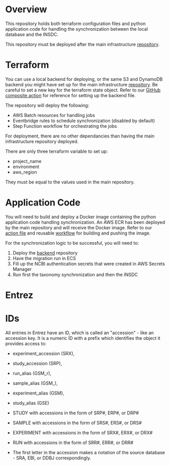 # Overview
This repository holds both terraform configuration files and python application code for handling the synchronization between the local database and the INSDC. 

This repository must be deployed after the main infrastructure [repository](https://github.com/finddx/tbsequencing-infrastructure).

# Terraform 
You can use a local backend for deploying, or the same S3 and DynamoDB backend you might have set up for the main infrastructure [repository](https://github.com/finddx/tbsequencing-infrastructure). Be careful to set a new key for the terraform state object. Refer to our [GitHub composite action](https://github.com/finddx/configure-terraform-backend/blob/main/action.yml) for reference for setting up the backend file.

The repository will deploy the following:
- AWS Batch resources for handling jobs
- Eventbridge rules to schedule synchronization (disabled by default)
- Step Function workflow for orchestrating the jobs

For deployment, there are no other dependancies than having the main infrastructure repository deployed.

There are only three terraform variable to set up:
- project_name
- environment
- aws_region

They must be equal to the values used in the main repository.

# Application Code

You will need to build and deploy a Docker image containing the python application code handling synchronization. An AWS ECR has been deployed by the main repository and will receive the Docker image. Refer to our [action file](.github/workflows/push.yml) and reusable [workflow](https://github.com/finddx/seq-treat-tbkb-github-workflows/blob/main/.github/workflows/build_push.yml) for building and pushing the image.

For the synchronization logic to be successful, you will need to:

1. Deploy the [backend](https://github.com/finddx/tbsequencing-backend) repository
2. Have the migration run in ECS
3. Fill up the NCBI authentication secrets that were created in AWS Secrets Manager
4. Run first the taxonomy synchronization and then the INSDC 

# Entrez

# IDs

All entries in Entrez have an ID, which is called an "accession" - like an accession key.
It is a numeric ID with a prefix which identifies the object it provides access to:

- experiment_accession (SRX),
- study_accession (SRP),
- run_alias (GSM_r),
- sample_alias (GSM_),
- experiment_alias (GSM),
- study_alias (GSE)

- STUDY with accessions in the form of SRP#, ERP#, or DRP#
- SAMPLE with accessions in the form of SRS#, ERS#, or DRS#
- EXPERIMENT with accessions in the form of SRX#, ERX#, or DRX#
- RUN with accessions in the form of SRR#, ERR#, or DRR#
- The first letter in the accession makes a notation of the source database - SRA, EBI, or DDBJ correspondingly.
